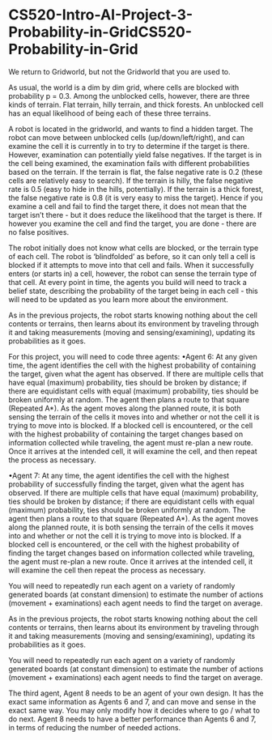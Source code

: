 # CS520-Intro-AI-Project-3-Probability-in-GridCS520-Probability-in-Grid


We return to Gridworld, but not the Gridworld that you are used to.

As usual, the world is a dim by dim grid, where cells are blocked with probability p = 0.3. Among the unblocked cells, however, there are three kinds of terrain. Flat terrain, hilly terrain, and thick forests. An unblocked cell has an equal likelihood of being each of these three terrains.

A robot is located in the gridworld, and wants to find a hidden target. The robot can move between unblocked cells (up/down/left/right), and can examine the cell it is currently in to try to determine if the target is there. However, examination can potentially yield false negatives. If the target is in the cell being examined, the examination fails with different probabilities based on the terrain. If the terrain is flat, the false negative rate is 0.2 (these cells are relatively easy to search). If the terrain is hilly, the false negative rate is 0.5 (easy to hide in the hills, potentially). If the terrain is a thick forest, the false negative rate is 0.8 (it is very easy to miss the target). Hence if you examine a cell and fail to find the target there, it does not mean that the target isn’t there - but it does reduce the likelihood that the target is there. If however you examine the cell and find the target, you are done - there are no false positives.

The robot initially does not know what cells are blocked, or the terrain type of each cell. The robot is ‘blindfolded’ as before, so it can only tell a cell is blocked if it attempts to move into that cell and fails. When it successfully enters (or starts in) a cell, however, the robot can sense the terrain type of that cell. At every point in time, the agents you build will need to track a belief state, describing the probability of the target being in each cell - this will need to be updated as you learn more about the environment.

As in the previous projects, the robot starts knowing nothing about the cell contents or terrains, then learns about
its environment by traveling through it and taking measurements (moving and sensing/examining), updating its
probabilities as it goes.

For this project, you will need to code three agents:
•Agent 6: At any given time, the agent identifies the cell with the highest probability of containing
the target, given what the agent has observed. If there are multiple cells that have equal (maximum)
probability, ties should be broken by distance; if there are equidistant cells with equal (maximum) probability,
ties should be broken uniformly at random. The agent then plans a route to that square (Repeated A*). As
the agent moves along the planned route, it is both sensing the terrain of the cells it moves into and whether
or not the cell it is trying to move into is blocked. If a blocked cell is encountered, or the cell with the highest
probability of containing the target changes based on information collected while traveling, the agent must
re-plan a new route. Once it arrives at the intended cell, it will examine the cell, and then repeat the process
as necessary.

•Agent 7: At any time, the agent identifies the cell with the highest probability of successfully finding
the target, given what the agent has observed. If there are multiple cells that have equal (maximum)
probability, ties should be broken by distance; if there are equidistant cells with equal (maximum) probability,
ties should be broken uniformly at random. The agent then plans a route to that square (Repeated A*). As
the agent moves along the planned route, it is both sensing the terrain of the cells it moves into and whether
or not the cell it is trying to move into is blocked. If a blocked cell is encountered, or the cell with the highest
probability of finding the target changes based on information collected while traveling, the agent must re-plan
a new route. Once it arrives at the intended cell, it will examine the cell then repeat the process as necessary.

You will need to repeatedly run each agent on a variety of randomly generated boards (at constant dimension) to
estimate the number of actions (movement + examinations) each agent needs to find the target on average.

As in the previous projects, the robot starts knowing nothing about the cell contents or terrains, then learns about its environment by traveling through it and taking measurements (moving and sensing/examining), updating its probabilities as it goes.

You will need to repeatedly run each agent on a variety of randomly generated boards (at constant dimension) to estimate the number of actions (movement + examinations) each agent needs to find the target on average.

The third agent, Agent 8 needs to be an agent of your own design. It has the exact same information as Agents 6 and 7, and can move and sense in the exact same way. You may only modify how it decides where to go / what to do next. Agent 8 needs to have a better performance than Agents 6 and 7, in terms of reducing the number of needed actions.

